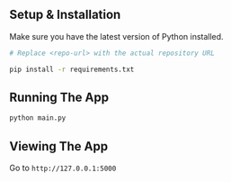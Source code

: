 ## Setup & Installation

Make sure you have the latest version of Python installed.

```bash
# Replace <repo-url> with the actual repository URL
```

```bash
pip install -r requirements.txt
```

## Running The App

```bash
python main.py
```

## Viewing The App

Go to `http://127.0.0.1:5000`